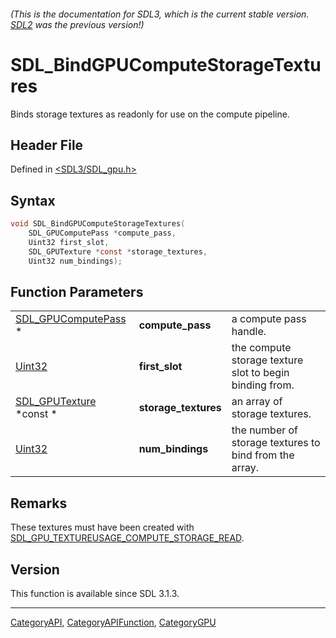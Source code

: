 ###### (This is the documentation for SDL3, which is the current stable version. [SDL2](https://wiki.libsdl.org/SDL2/) was the previous version!)
# SDL_BindGPUComputeStorageTextures

Binds storage textures as readonly for use on the compute pipeline.

## Header File

Defined in [<SDL3/SDL_gpu.h>](https://github.com/libsdl-org/SDL/blob/main/include/SDL3/SDL_gpu.h)

## Syntax

```c
void SDL_BindGPUComputeStorageTextures(
    SDL_GPUComputePass *compute_pass,
    Uint32 first_slot,
    SDL_GPUTexture *const *storage_textures,
    Uint32 num_bindings);
```

## Function Parameters

|                                            |                      |                                                         |
| ------------------------------------------ | -------------------- | ------------------------------------------------------- |
| [SDL_GPUComputePass](SDL_GPUComputePass) * | **compute_pass**     | a compute pass handle.                                  |
| [Uint32](Uint32)                           | **first_slot**       | the compute storage texture slot to begin binding from. |
| [SDL_GPUTexture](SDL_GPUTexture) *const *  | **storage_textures** | an array of storage textures.                           |
| [Uint32](Uint32)                           | **num_bindings**     | the number of storage textures to bind from the array.  |

## Remarks

These textures must have been created with
[SDL_GPU_TEXTUREUSAGE_COMPUTE_STORAGE_READ](SDL_GPU_TEXTUREUSAGE_COMPUTE_STORAGE_READ).

## Version

This function is available since SDL 3.1.3.

----
[CategoryAPI](CategoryAPI), [CategoryAPIFunction](CategoryAPIFunction), [CategoryGPU](CategoryGPU)


